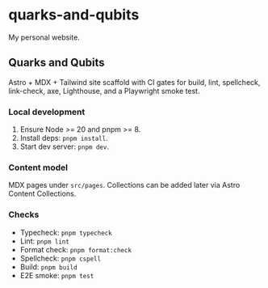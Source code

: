 # quarks-and-qubits

My personal website.

## Quarks and Qubits

Astro + MDX + Tailwind site scaffold with CI gates for build, lint, spellcheck, link-check, axe, Lighthouse, and a Playwright smoke test.

### Local development

1. Ensure Node >= 20 and pnpm >= 8.
2. Install deps: `pnpm install`.
3. Start dev server: `pnpm dev`.

### Content model

MDX pages under `src/pages`. Collections can be added later via Astro Content Collections.

### Checks

- Typecheck: `pnpm typecheck`
- Lint: `pnpm lint`
- Format check: `pnpm format:check`
- Spellcheck: `pnpm cspell`
- Build: `pnpm build`
- E2E smoke: `pnpm test`
